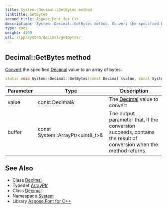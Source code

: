 ```yaml
---
title: System::Decimal::GetBytes method
linktitle: GetBytes
second_title: Aspose.Font for C++
description: 'System::Decimal::GetBytes method. Convert the specified Decimal value to an array of bytes in C++.'
type: docs
weight: 4100
url: /cpp/system/decimal/getbytes/
---
```

## Decimal::GetBytes method


[Convert](../../convert/) the specified [Decimal](../) value to an array of bytes.

```cpp
static void System::Decimal::GetBytes(const Decimal &value, const System::ArrayPtr<uint8_t> &buffer)
```


| Parameter | Type | Description |
| --- | --- | --- |
| value | const Decimal\& | The [Decimal](../) value to convert |
| buffer | const System::ArrayPtr\<uint8_t\>\& | The output parameter that, if the conversion succeeds, contains the result of conversion when the method returns. |

## See Also

* Class [Decimal](../)
* Typedef [ArrayPtr](../../arrayptr/)
* Class [Decimal](../)
* Namespace [System](../../)
* Library [Aspose.Font for C++](../../../)
